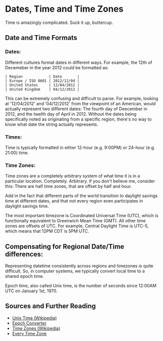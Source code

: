 # Dates, Time and Time Zones

Time is amazingly complicated. Suck it up, buttercup.

## Date and Time Formats

### Dates:

Different cultures format dates in different ways.  For example, the 12th of Decemeber in the year 2012 could be formatted as:

    | Region            | Date       |
    | Europe / ISO 8601 | 2012/12/04 |
    | United States     | 12/04/2012 |
    | United Kingdom    | 04/12/2012 |

This can be extremely confusing and difficult to parse.  For example, looking at '12/04/2012' and '04/12/2012' from the viewpoint of an American, would actually represent two different dates: The fourth day of Deecember in 2012, and the twelth day of April in 2012.  Without the dates being specifically noted as originating from a specific region, there's no way to know what date the string actually represents.

### Times:

Time is typically formatted in either 12-hour (e.g. 9:00PM) or 24-hour (e.g. 21:00) time.

### Time Zones:

Time zones are a completely arbitrary system of what time it is in a particular location.  Completely. Arbitrary.  If you don't believe me, consider this:  There are half time zones, that are offset by half and hour.

Add in the fact that different parts of the world transition to daylight savings time at different dates, and that not every region even participates in daylight savings time.

The most important timezone is Coordinated Universal Time (UTC), which is functionally equivalent to Greenwich Mean Time (GMT).  All other time zones are offsets of UTC.  For example, Central Daylight Time is UTC-5, which means that 12PM CDT is 5PM UTC.

## Compensating for Regional Date/Time differences:

Representing datetime consistently across regions and timezones is quite difficult.  So, in computer systems, we typically convert local time to a shared epoch time.

Epoch time, also called Unix time, is the number of seconds since 12:00AM UTC on January 1st, 1970.

## Sources and Further Reading

* [Unix Time (Wikipedia)](http://en.wikipedia.org/wiki/Unix_time)
* [Epoch Converter](http://www.epochconverter.com/)
* [Time Zones (Wikipedia)](http://en.wikipedia.org/wiki/Time_zone)
* [Every Time Zone](http://everytimezone.com/)
